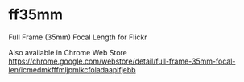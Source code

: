 # ff35mm
Full Frame (35mm) Focal Length for Flickr

Also available in Chrome Web Store
https://chrome.google.com/webstore/detail/full-frame-35mm-focal-len/icmedmkfffmljpmlkcfoladaaplfjebb
